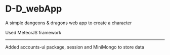 # D-D_webApp
A simple dangeons &amp; dragons web app to create a character

Used MeteorJS framework

----------------------------------------------------------------

Added accounts-ui package, session and MiniMongo to store data
